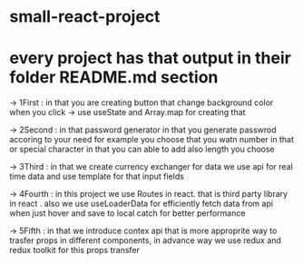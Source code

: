 ﻿# small-react-project
# every project has that output in their folder README.md section 
-> 1First : in that you are creating button that change background color when you click
        -> use useState and Array.map for creating that

        
-> 2Second : in that password generator in that you generate passwrod accoring to your need for example you choose that you watn number in that or special character in that you can able to add also length you choose


-> 3Third : in that we create currency exchanger for data we use api for real time data and use template for that input fields


-> 4Fourth : in this project we use Routes in react. that is third party library in react . also we use useLoaderData for efficiently fetch data from api when just hover and save to local catch for better performance 

-> 5Fifth : in that we introduce contex api that is more approprite way to trasfer props in different components, in advance way we use redux and redux toolkit for this props transfer

